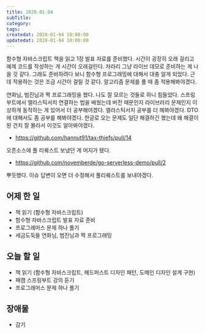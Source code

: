 ```yaml
---
title: 2020.01.04
subTitle: 
category: 
tags: 
createdat: 2020-01-04 10:00:00
updatedat: 2020-01-04 10:00:00
---
```


함수형 자바스크립트 책을 읽고 1장 발표 자료를 준비했다. 시간이 굉장히 오래 걸리고 예제 코드를 작성하는 게 시간이 오래걸린다. 차라리 그냥 라이브 데모로 준비하는 게 나을 것 같다. 그래도 준비하려다 보니 함수형 프로그래밍에 대해서 대충 알게 되었다. 근데 적용하는 것은 조금 시간이 걸릴 것 같다. 알고리즘 문제를 풀 때 좀 적용해봐야겠다.  

연화님, 범진님과 짝 프로그래밍을 했다. 나도 잘 모르는 것들로 하니 힘들었다. 스프링 부트에서 엘라스틱서치 연결하는 법을 배웠는데 버전 때문인지 라이브러리 문제인지 이상하게 동작하는 게 있어서 더 공부해야겠다. 엘라스틱서치 공부를 더 해봐야겠다. DTO에 대해서도 좀 공부를 해봐야겠다. 한글로 오는 문제도 일단 해결하긴 했는데 왜 해결이 된 건지 잘 몰라서 이것도 알아봐야겠다.

* <https://github.com/hannut91/tax-thiefs/pull/14>

오픈소스에 풀 리퀘스트 보냈던 게 머지가 됐다.

* <https://github.com/novemberde/go-serverless-demo/pull/2>

뿌듯했다. 이슈 답변이 오면 더 수정해서 풀리퀘스트를 보내야겠다.

## 어제 한 일

* 책 읽기 (함수형 자바스크립트)
* 함수형 자바스크립트 발표 자료 준비
* 프로그래머스 문제 하나 풀기
* 세금도둑들 연화님, 범진님과 짝 프로그래밍

## 오늘 할 일

* 책 읽기 (함수형 자바스크립트, 헤드퍼스트 디자인 패턴, 도메인 디자인 설계 구현)
* 패캠 스프링부트 강의 듣기
* 프로그래머스 문제 하나 풀기

## 장애물

* 감기
